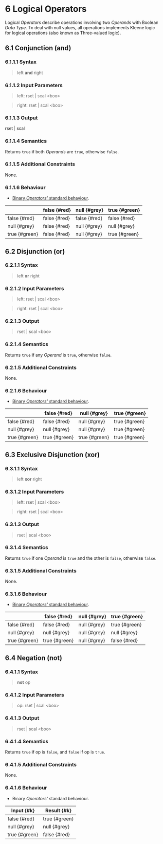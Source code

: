# 6 Logical Operators

Logical *Operators* describe operations involving two *Operands* with Boolean *Data Type*. To deal with null values, all operations implements Kleene logic for logical operations (also known as Three-valued logic).

## 6.1 Conjunction (and)

### 6.1.1.1 Syntax

> left **and** right

### 6.1.1.2 Input Parameters

> left: rset | scal <boo\>

> right: rset | scal <boo\>

### 6.1.1.3 Output
rset | scal <boo>

### 6.1.1.4 Semantics
Returns `true` if both *Operands* are `true`, otherwise `false`.

### 6.1.1.5 Additional Constraints
None.

### 6.1.1.6 Behaviour

- [Binary *Operators'* standard behaviour](./02-general-behaviour.md#22-binary-operators).

|                | false {#red} | null {#grey} | true {#green} |
|----------------|--------------|--------------|---------------|
| false {#red}   | false {#red} | false {#red} | false {#red}  |
| null {#grey}   | false {#red} | null {#grey} | null {#grey}  |
| true {#green}  | false {#red} | null {#grey} | true {#green} |

## 6.2 Disjunction (or)

### 6.2.1.1 Syntax

> left **or** right

### 6.2.1.2 Input Parameters

> left: rset | scal <boo\>

> right: rset | scal <boo\>

### 6.2.1.3 Output

> rset | scal <boo\>

### 6.2.1.4 Semantics
Returns `true` if any *Operand* is `true`, otherwise `false`.

### 6.2.1.5 Additional Constraints
None.

### 6.2.1.6 Behaviour

- [Binary *Operators'* standard behaviour](./02-general-behaviour.md#22-binary-operators).

|                | false {#red} | null {#grey} | true {#green} |
|----------------|--------------|--------------|---------------|
| false {#red}   | false {#red} | null {#grey} | true {#green} |
| null {#grey}   | null {#grey} | null {#grey} | true {#green} |
| true {#green}  | true {#green} | true {#green} | true {#green} |

## 6.3 Exclusive Disjunction (xor)

### 6.3.1.1 Syntax

> left **xor** right

### 6.3.1.2 Input Parameters

> left: rset | scal <boo\>

> right: rset | scal <boo\>

### 6.3.1.3 Output

> rset | scal <boo\>

### 6.3.1.4 Semantics
Returns `true` if one *Operand* is `true` and the other is `false`, otherwise `false`.

### 6.3.1.5 Additional Constraints
None.

### 6.3.1.6 Behaviour

- [Binary *Operators'* standard behaviour](./02-general-behaviour.md#22-binary-operators).

|                | false {#red} | null {#grey} | true {#green} |
|----------------|--------------|--------------|---------------|
| false {#red}   | false {#red} | null {#grey} | true {#green} |
| null {#grey}   | null {#grey} | null {#grey} | null {#grey}  |
| true {#green}  | true {#green} | null {#grey} | false {#red} |

## 6.4 Negation (not)

### 6.4.1.1 Syntax

> **not** op

### 6.4.1.2 Input Parameters

> op: rset | scal <boo\>

### 6.4.1.3 Output

> rset | scal <boo\>

### 6.4.1.4 Semantics
Returns `true` if op is `false`, and `false` if op is `true`.

### 6.4.1.5 Additional Constraints
None.

### 6.4.1.6 Behaviour
- Binary *Operators'* standard behaviour.

| Input {#k}     | Result {#k}  |
|----------------|--------------|
| false {#red}   | true {#green} |
| null {#grey}   | null {#grey}  |
| true {#green}  | false {#red}  |